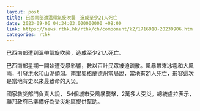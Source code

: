 ```yaml
---
layout: post
title: 巴西南部遭溫帶氣旋吹襲　造成至少21人死亡
date: 2023-09-06 04:34:03.000000000 +08:00
link: https://news.rthk.hk/rthk/ch/component/k2/1716918-20230906.htm
categories: rthk
---
```


巴西南部遭到溫帶氣旋吹襲，造成至少21人死亡。

巴西南部星期一開始遭受暴影響，數以百計民眾被迫疏散。風暴帶來冰雹和大風雨，引發洪水和山泥傾瀉。南里奧格蘭德州當局說，當地有21人死亡，形容這次是當地有史以來最致命的天災。

國家救災部門負責人說， 54個城市受風暴襲擊，2萬多人受災。總統盧拉表示，聯邦政府已準備好為受災地區提供幫助。
